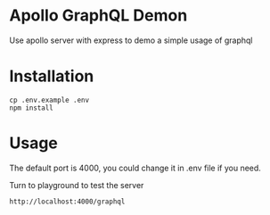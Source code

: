 # Apollo GraphQL Demon
Use apollo server with express to demo a simple usage of graphql

# Installation 

```
cp .env.example .env
npm install
```

# Usage

The default port is 4000, you could change it in .env file if you need.

Turn to playground to test the server

```
http://localhost:4000/graphql
```
